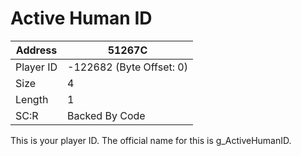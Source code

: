 #  Active Human ID
Address   | 51267C
----------|-------------
Player ID | -122682 (Byte Offset: 0)
Size 	  | 4
Length 	  | 1
SC:R      | Backed By Code

This is your player ID. The official name for this is g_ActiveHumanID.
